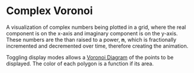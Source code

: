 
# Complex Voronoi

A visualization of complex numbers being plotted in a grid, where the real component is on the x-axis and imaginary component is on the y-axis. These numbers are the than raised to a power, **n**, which is fractionally incremented and decremented over time, therefore creating the animation.

Toggling display modes allows a [Voronoi Diagram](https://en.wikipedia.org/wiki/Voronoi_diagram) of the points to be displayed. The color of each polygon is a function if its area.

